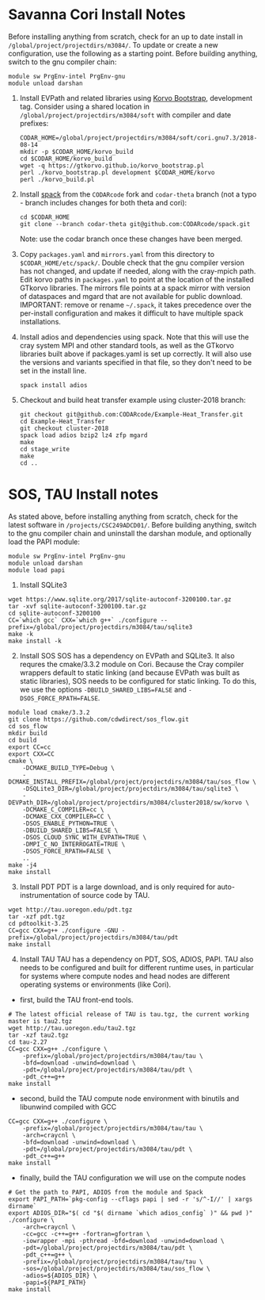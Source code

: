# Savanna Cori Install Notes

Before installing anything from scratch, check for an up to date install in
`/global/project/projectdirs/m3084/`. To update or create a new configuration,
use the following as a starting point. Before building anything, switch to the
gnu compiler chain:
```
module sw PrgEnv-intel PrgEnv-gnu
module unload darshan
```

1. Install EVPath and related libraries using
    [Korvo Bootstrap](https://gtkorvo.github.io/), development tag.
    Consider using a shared location in `/global/project/projectdirs/m3084/soft`
    with compiler and date prefixes:
    ```
    CODAR_HOME=/global/project/projectdirs/m3084/soft/cori.gnu7.3/2018-08-14
    mkdir -p $CODAR_HOME/korvo_build
    cd $CODAR_HOME/korvo_build
    wget -q https://gtkorvo.github.io/korvo_bootstrap.pl
    perl ./korvo_bootstrap.pl development $CODAR_HOME/korvo
    perl ./korvo_build.pl
    ```

2. Install [spack](http://spack.readthedocs.io/en/latest/getting_started.html)
    from the `CODARcode` fork and `codar-theta` branch (not a typo - branch
    includes changes for both theta and cori):
    ```
    cd $CODAR_HOME
    git clone --branch codar-theta git@github.com:CODARcode/spack.git
    ```
    Note: use the codar branch once these changes have been merged.

3. Copy `packages.yaml` and `mirrors.yaml` from this directory to
    `$CODAR_HOME/etc/spack/`. Double check that the gnu compiler version has
    not changed, and update if needed, along with the cray-mpich path.
    Edit korvo paths in `packages.yaml` to point at
    the location of the installed GTkorvo libraries. The mirrors file points at
    a spack mirror with version of dataspaces and mgard that are not available
    for public download. IMPORTANT: remove or rename `~/.spack`, it takes
    precedence over the per-install configuration and makes it difficult to
    have multiple spack installations.

4. Install adios and dependencies using spack. Note that this will use the
    cray system MPI and other standard tools, as well as the GTkorvo libraries
    built above if packages.yaml is set up correctly. It will also use the
    versions and variants specified in that file, so they don't need to be
    set in the install line.
    ```
    spack install adios
    ```

5. Checkout and build heat transfer example using cluster-2018 branch:
    ```
    git checkout git@github.com:CODARcode/Example-Heat_Transfer.git
    cd Example-Heat_Transfer
    git checkout cluster-2018
    spack load adios bzip2 lz4 zfp mgard
    make
    cd stage_write
    make
    cd ..
    ```

# SOS, TAU Install notes

As stated above, before installing anything from scratch, check for the latest software in `/projects/CSC249ADCD01/`. 
Before building anything, switch to the gnu compiler chain and uninstall the darshan module, and optionally load the PAPI module:
```
module sw PrgEnv-intel PrgEnv-gnu
module unload darshan
module load papi
```

1. Install SQLite3
```
wget https://www.sqlite.org/2017/sqlite-autoconf-3200100.tar.gz
tar -xvf sqlite-autoconf-3200100.tar.gz
cd sqlite-autoconf-3200100
CC=`which gcc` CXX=`which g++` ./configure --prefix=/global/project/projectdirs/m3084/tau/sqlite3
make -k
make install -k
```

2. Install SOS
SOS has a dependency on EVPath and SQLite3.  It also requres the cmake/3.3.2 module on Cori.  Because the Cray compiler wrappers default to static linking (and because EVPath was built as static libraries), SOS needs to be configured for static linking.  To do this, we use the options ```-DBUILD_SHARED_LIBS=FALSE``` and ```-DSOS_FORCE_RPATH=FALSE```.

```
module load cmake/3.3.2
git clone https://github.com/cdwdirect/sos_flow.git
cd sos_flow
mkdir build
cd build
export CC=cc
export CXX=CC
cmake \
    -DCMAKE_BUILD_TYPE=Debug \
    -DCMAKE_INSTALL_PREFIX=/global/project/projectdirs/m3084/tau/sos_flow \
    -DSQLite3_DIR=/global/project/projectdirs/m3084/tau/sqlite3 \
    -DEVPath_DIR=/global/project/projectdirs/m3084/cluster2018/sw/korvo \
    -DCMAKE_C_COMPILER=cc \
    -DCMAKE_CXX_COMPILER=CC \
    -DSOS_ENABLE_PYTHON=TRUE \
    -DBUILD_SHARED_LIBS=FALSE \
    -DSOS_CLOUD_SYNC_WITH_EVPATH=TRUE \
    -DMPI_C_NO_INTERROGATE=TRUE \
    -DSOS_FORCE_RPATH=FALSE \
    ..
make -j4
make install
```

3. Install PDT
PDT is a large download, and is only required for auto-instrumentation of source code by TAU.
```
wget http://tau.uoregon.edu/pdt.tgz
tar -xzf pdt.tgz
cd pdtoolkit-3.25
CC=gcc CXX=g++ ./configure -GNU -prefix=/global/project/projectdirs/m3084/tau/pdt
make install
```

4. Install TAU
TAU has a dependency on PDT, SOS, ADIOS, PAPI.  TAU also needs to be configured and built for different runtime uses, in particular for systems where compute nodes and head nodes are different operating systems or environments (like Cori).

* first, build the TAU front-end tools.
    
```
# The latest official release of TAU is tau.tgz, the current working master is tau2.tgz
wget http://tau.uoregon.edu/tau2.tgz
tar -xzf tau2.tgz
cd tau-2.27
CC=gcc CXX=g++ ./configure \
    -prefix=/global/project/projectdirs/m3084/tau/tau \
    -bfd=download -unwind=download \
    -pdt=/global/project/projectdirs/m3084/tau/pdt \
    -pdt_c++=g++
make install
```

* second, build the TAU compute node environment with binutils and libunwind compiled with GCC

```
CC=gcc CXX=g++ ./configure \
    -prefix=/global/project/projectdirs/m3084/tau/tau \
    -arch=craycnl \
    -bfd=download -unwind=download \
    -pdt=/global/project/projectdirs/m3084/tau/pdt \
    -pdt_c++=g++
make install
```

* finally, build the TAU configuration we will use on the compute nodes

````
# Get the path to PAPI, ADIOS from the module and Spack
export PAPI_PATH=`pkg-config --cflags papi | sed -r 's/^-I//' | xargs dirname`
export ADIOS_DIR="$( cd "$( dirname `which adios_config` )" && pwd )"
./configure \
    -arch=craycnl \
    -cc=gcc -c++=g++ -fortran=gfortran \
    -iowrapper -mpi -pthread -bfd=download -unwind=download \
    -pdt=/global/project/projectdirs/m3084/tau/pdt \
    -pdt_c++=g++ \
    -prefix=/global/project/projectdirs/m3084/tau/tau \
    -sos=/global/project/projectdirs/m3084/tau/sos_flow \
    -adios=${ADIOS_DIR} \
    -papi=${PAPI_PATH}
make install
````
